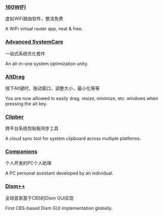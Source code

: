 ### [160WIFI](http://wifi.160.com/)

虚拟WiFi路由软件，整洁免费

A WiFi virtual router app, neat & free.

### [Advanced SystemCare](http://www.iobit.com/en/advancedsystemcarefree.php)

一站式系统优化套件

An all-in-one system optimization unity.

### [AltDrag](https://stefansundin.github.io/altdrag/)

按下Alt键时，拖动窗口，调整大小，最小化等等

You are now alllowed to easily drag, resize, minimize, etc. windows when pressing the alt key.

### [Clipber](http://clipber.com/clipber/)

跨平台系统剪贴板同步工具

A cloud sync tool for system clipboard across multiple platforms.

### [Companions](http://www.jackeriss.com/companions.htm)

个人开发的PC个人助理

A PC personal assistant developed by an individual.

### [Dism++](https://www.chuyu.me/)

全球首家基于CBS的Dism GUI实现

First CBS-based Dism GUI implementation globally.

